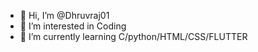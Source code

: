 - 👋 Hi, I’m @Dhruvraj01
- 👀 I’m interested in Coding
- 🌱 I’m currently learning C/python/HTML/CSS/FLUTTER
<!---
Dhruvraj01 is a ✨ special ✨ repository because its `README.md` (this file) appears on your GitHub profile.
You can click the Preview link to take a look at your changes.
--->
